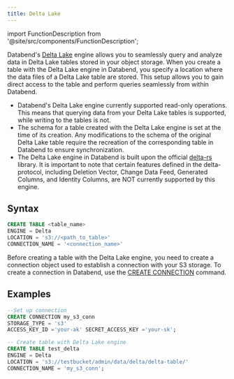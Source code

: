 ```yaml
---
title: Delta Lake
---
```

import FunctionDescription from '@site/src/components/FunctionDescription';

<FunctionDescription description="Introduced or updated: v1.2.262"/>

Databend's [Delta Lake](https://delta.io/) engine allows you to seamlessly query and analyze data in Delta Lake tables stored in your object storage. When you create a table with the Delta Lake engine in Databend, you specify a location where the data files of a Delta Lake table are stored. This setup allows you to gain direct access to the table and perform queries seamlessly from within Databend.

- Databend's Delta Lake engine currently supported read-only operations. This means that querying data from your Delta Lake tables is supported, while writing to the tables is not.
- The schema for a table created with the Delta Lake engine is set at the time of its creation. Any modifications to the schema of the original Delta Lake table require the recreation of the corresponding table in Databend to ensure synchronization.
- The Delta Lake engine in Databend is built upon the official [delta-rs](https://github.com/delta-io/delta-rs) library. It is important to note that certain features defined in the delta-protocol, including Deletion Vector, Change Data Feed, Generated Columns, and Identity Columns, are NOT currently supported by this engine.

## Syntax

```sql
CREATE TABLE <table_name> 
ENGINE = Delta 
LOCATION = 's3://<path_to_table>' 
CONNECTION_NAME = '<connection_name>'
```

Before creating a table with the Delta Lake engine, you need to create a connection object used to establish a connection with your S3 storage. To create a connection in Databend, use the [CREATE CONNECTION](/sql/sql-reference/connect-parameters) command.

## Examples

```sql
--Set up connection
CREATE CONNECTION my_s3_conn 
STORAGE_TYPE = 's3' 
ACCESS_KEY_ID ='your-ak' SECRET_ACCESS_KEY ='your-sk';

-- Create table with Delta Lake engine
CREATE TABLE test_delta 
ENGINE = Delta 
LOCATION = 's3://testbucket/admin/data/delta/delta-table/' 
CONNECTION_NAME = 'my_s3_conn';
```
